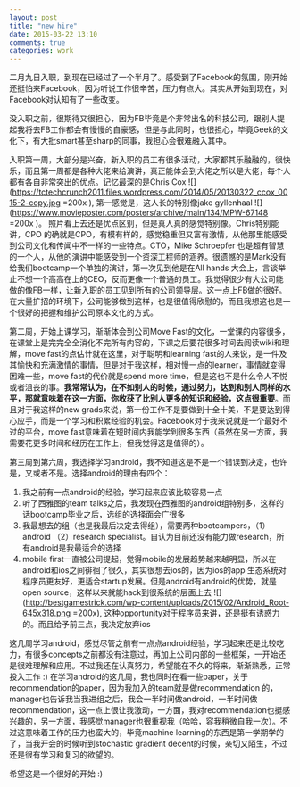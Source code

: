 ```yaml
---
layout: post
title: "new hire"
date: 2015-03-22 13:10
comments: true
categories: work
---
```

二月九日入职，到现在已经过了一个半月了。感受到了Facebook的氛围，刚开始还挺怕来Facebook，因为听说工作很辛苦，压力有点大。其实从开始到现在，对Facebook对认知有了一些改变。
<!-- more -->

没入职之前，很期待又很担心，因为FB毕竟是个非常出名的科技公司，跟别人提起我将去FB工作都会有慢慢的自豪感，但是与此同时，也很担心，毕竟Geek的文化下，有大批smart甚至sharp的同事，我担心会很难融入其中。

入职第一周，大部分是兴奋，新入职的员工有很多活动，大家都其乐融融的，很快乐，而且第一周都是各种大佬来给演讲，真正能体会到大佬之所以是大佬，每个人都有各自非常突出的优点。记忆最深的是Chris Cox ![](https://tctechcrunch2011.files.wordpress.com/2014/05/20130322_ccox_0015-2-copy.jpg =200x ), 第一感觉是，这人长的特别像jake gyllenhaal ![](https://www.movieposter.com/posters/archive/main/134/MPW-67148 =200x )。 照片看上去还是优点区别，但是真人真的感觉特别像。Chris特别能讲，CPO 的确就是CPO，有模有样的，感觉稳重但又富有激情，从他那里能感受到公司文化和传闻中不一样的一些特点。CTO，Mike Schroepfer 也是超有智慧的一个人，从他的演讲中能感受到一个资深工程师的涵养。很遗憾的是Mark没有给我们bootcamp一个单独的演讲，第一次见到他是在All hands 大会上，言谈举止不想一个高高在上的CEO，反而更像一个普通的员工。我觉得很少有大公司能做的像FB一样，让新入职的员工见到所有的公司领导层。这一点上FB做的很好。在大量扩招的环境下，公司能够做到这样，也是很值得欣慰的，而且我想这也是一个很好的把握和维护公司原本文化的方式。

第二周，开始上课学习，渐渐体会到公司Move Fast的文化，一堂课的内容很多，在课堂上是完完全全消化不完所有内容的，下课之后要花很多时间去阅读wiki和理解，move fast的点估计就在这里，对于聪明和learning fast的人来说，是一件及其愉快和充满激情的事情，但是对于我这样，相对慢一点的learner，事情就变得困难一些，move fast的代价就是spend more time，但是这也不是什么令人不悦或者沮丧的事。**我常常认为，在不如别人的时候，通过努力，达到和别人同样的水平，那就意味着在这一方面，你收获了比别人更多的知识和经验，这点很重要**。而且对于我这样的new grads来说，第一份工作不是要做到十全十美，不是要达到得心应手，而是一个学习和积累经验的机会。Facebook对于我来说就是一个最好不过的平台，move fast意味着在短时间内我能学到很多东西（虽然在另一方面，我需要花更多时间和经历在工作上，但我觉得这是值得的）。

第三周到第六周，我选择学习android，我不知道这是不是一个错误到决定，也许是，又或者不是。选择android的理由有四个：

1. 我之前有一点android的经验，学习起来应该比较容易一点
2. 听了西雅图的team talks之后，我发现在西雅图的android组特别多，这样的话bootcamp毕业之后，选组的选择面会广很多
3. 我最想去的组（也是我最后决定去得组），需要两种bootcampers，（1）android （2）research specialist。自认为目前还没有能力做research，所有android是我最适合的选择
4. mobile first一直被公司提起，觉得mobile的发展趋势越来越明显，所以在android和ios之间徘徊了很久，其实很想去ios的，因为ios的app 生态系统对程序员更友好，更适合startup发展。但是android有android的优势，就是open source，这样以来就能hack到很系统的层面上去 ![](http://bestgamestrick.com/wp-content/uploads/2015/02/Android_Root-645x318.png =200x), 这种opportunity对于程序员来讲，还是挺有诱惑力的。而且给予前三点，我决定放弃ios

这几周学习android，感觉尽管之前有一点点android经验，学习起来还是比较吃力，有很多concepts之前都没有注意过，再加上公司内部的一些框架，一开始还是很难理解和应用。不过我还在认真努力，希望能在不久的将来，渐渐熟悉，正常投入工作 :)
在学习android的这几周，我也同时在看一些paper，关于recommendation的paper，因为我加入的team就是做recommendation 的，manager也告诉我当我进组之后，我会一半时间做android，一半时间做recommendation，这一点上很让我激动，一方面，我对recommendation也挺感兴趣的，另一方面，我感觉manager也很重视我（哈哈，容我稍微自我一次）。不过这意味着工作的压力也蛮大的，毕竟machine learning的东西是第一学期学的了，当我开会的时候听到stochastic gradient decent的时候，亲切又陌生，不过还是很有学习和复习的欲望的。

希望这是一个很好的开始 :)


